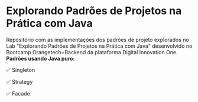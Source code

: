 # Explorando Padrões de Projetos na Prática com Java

Repositório com as implementações dos padrões de projeto explorados no Lab "Explorando Padrões de Projetos na Prática com Java" desenvolvido no Bootcamp Orangetech+Backend da plataforma Digital Innovation One.  
**Padrões usando Java puro:**

:white_check_mark: Singleton

:white_check_mark: Strategy

:white_check_mark: Facade
